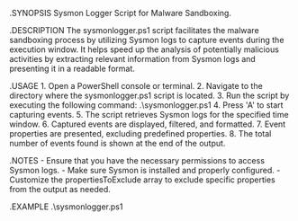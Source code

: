 .SYNOPSIS
    Sysmon Logger Script for Malware Sandboxing.

.DESCRIPTION
    The sysmonlogger.ps1 script facilitates the malware sandboxing process by utilizing Sysmon logs to capture events during the execution window. It helps speed up the analysis of potentially malicious activities by extracting relevant information from Sysmon logs and presenting it in a readable format.

.USAGE
    1. Open a PowerShell console or terminal.
    2. Navigate to the directory where the sysmonlogger.ps1 script is located.
    3. Run the script by executing the following command:
       .\sysmonlogger.ps1
    4. Press 'A' to start capturing events.
    5. The script retrieves Sysmon logs for the specified time window.
    6. Captured events are displayed, filtered, and formatted.
    7. Event properties are presented, excluding predefined properties.
    8. The total number of events found is shown at the end of the output.

.NOTES
    - Ensure that you have the necessary permissions to access Sysmon logs.
    - Make sure Sysmon is installed and properly configured.
    - Customize the propertiesToExclude array to exclude specific properties from the output as needed.

.EXAMPLE
    .\sysmonlogger.ps1

